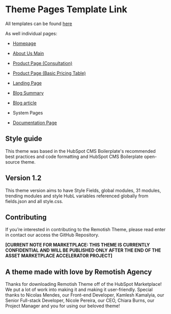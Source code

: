 # Theme Pages Template Link

All templates can be found [here](https://www.remotish.agency/remotish-theme)

As well individual pages:

- [Homepage](https://app.hubspot.com/content/3428648/edit/48485866790/content)
    
- [About Us Main](https://app.hubspot.com/content/3428648/edit/48486085548/content)
    
- [Product Page (Consultation)](https://app.hubspot.com/content/3428648/edit/48497743186/content)
    
- [Product Page (Basic Pricing Table)](https://app.hubspot.com/content/3428648/edit/48559689132/content)
    
- [Landing Page](https://app.hubspot.com/content/3428648/edit/48491489362/content)
    
- [Blog Summary](https://www.remotish.agency/remotish-demo/blog)
    
- [Blog article](https://www.remotish.agency/remotish-demo/blog)
    
- System Pages
    
- [Documentation Page](https://www.remotish.agency/remotish-theme/documentation)
    

## Style guide

This theme was based in the HubSpot CMS Boilerplate's recommended best practices and code formatting and HubSpot CMS Boilerplate open-source theme.

## Version 1.2

This theme version aims to have Style Fields, global modules, 31 modules, trending modules and style HubL variables referenced globally from fields.json and all style.css.

## Contributing

If you’re interested in contributing to the Remotish Theme, please read enter in contact our access the GitHub Repository.

**[CURRENT NOTE FOR MARKETPLACE: THIS THEME IS CURRENTLY CONFIDENTIAL AND WILL BE PUBLISHED ONLY AFTER THE END OF THE ASSET MARKETPLACE ACCELERATOR PROJECT]**

## A theme made with love by Remotish Agency

Thanks for downloading Remotish Theme off of the HubSpot Marketplace! We put a lot of work into making it and making it user-friendly. Special thanks to Nicolas Mendes, our Front-end Developer, Kamlesh Kamalyia, our Senior Full-stack Developer, Nicole Pereira, our CEO, Chiara Burns, our Project Manager and you for using our beloved theme!